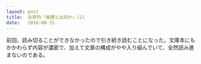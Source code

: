 ```yaml
---
layout: post
title:  永井均『倫理とは何か』(2)
date:   2016-08-31
---
```



前回、読み切ることができなかったので引き続き読むことになった。文庫本にもかかわらず内容が濃密で、加えて文章の構成がやや入り組んでいて、全然読み進まないのである。

